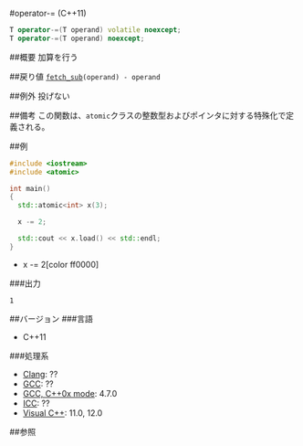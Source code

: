 #operator-= (C++11)
```cpp
T operator-=(T operand) volatile noexcept;
T operator-=(T operand) noexcept;
```

##概要
加算を行う


##戻り値
[`fetch_sub`](./fetch_sub.md)`(operand) - operand`


##例外
投げない


##備考
この関数は、`atomic`クラスの整数型およびポインタに対する特殊化で定義される。


##例
```cpp
#include <iostream>
#include <atomic>

int main()
{
  std::atomic<int> x(3);

  x -= 2;

  std::cout << x.load() << std::endl;
}
```
* x -= 2[color ff0000]

###出力
```
1
```


##バージョン
###言語
- C++11

###処理系
- [Clang](/implementation#clang.md): ??
- [GCC](/implementation#gcc.md): ??
- [GCC, C++0x mode](/implementation#gcc.md): 4.7.0
- [ICC](/implementation#icc.md): ??
- [Visual C++](/implementation#visual_cpp.md): 11.0, 12.0


##参照


